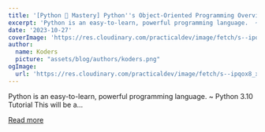 ```yaml
---
title: '[Python 🐍 Mastery] Python''s Object-Oriented Programming Overview and Fundamentals ⭐️'
excerpt: 'Python is an easy-to-learn, powerful programming language.  ~ Python 3.10 Tutorial   This will be a...'
date: '2023-10-27'
coverImage: 'https://res.cloudinary.com/practicaldev/image/fetch/s--ipqox8_x--/c_imagga_scale,f_auto,fl_progressive,h_420,q_66,w_1000/https://dev-to-uploads.s3.amazonaws.com/uploads/articles/heuwhtsyry1pt784rg4b.gif'
author:
  name: Koders
  picture: "assets/blog/authors/koders.png"
ogImage:
  url: 'https://res.cloudinary.com/practicaldev/image/fetch/s--ipqox8_x--/c_imagga_scale,f_auto,fl_progressive,h_420,q_66,w_1000/https://dev-to-uploads.s3.amazonaws.com/uploads/articles/heuwhtsyry1pt784rg4b.gif'
---
```


Python is an easy-to-learn, powerful programming language.  ~ Python 3.10 Tutorial   This will be a...

[Read more](https://dev.to/swirl/python-mastery-pythons-object-oriented-programming-overview-and-fundamentals-22m1)
